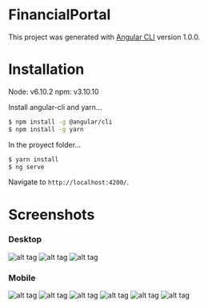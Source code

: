 # FinancialPortal

This project was generated with [Angular CLI](https://github.com/angular/angular-cli) version 1.0.0.

# Installation

Node: v6.10.2
npm: v3.10.10

Install angular-cli and yarn...

```sh
$ npm install -g @angular/cli
$ npm install -g yarn
```

In the proyect folder...

```sh
$ yarn install
$ ng serve
```
Navigate to `http://localhost:4200/`.

# Screenshots

### Desktop

![alt tag](https://github.com/Gcuencam/financial-portal/blob/master/src/assets/capturas/Captura1.PNG)
![alt tag](https://github.com/Gcuencam/financial-portal/blob/master/src/assets/capturas/Captura2.PNG)
![alt tag](https://github.com/Gcuencam/financial-portal/blob/master/src/assets/capturas/Captura3.PNG)

### Mobile
![alt tag](https://github.com/Gcuencam/financial-portal/blob/master/src/assets/capturas/Screenshot_2017-04-11-23-22-27.png)
![alt tag](https://github.com/Gcuencam/financial-portal/blob/master/src/assets/capturas/Screenshot_2017-04-11-23-22-36.png)
![alt tag](https://github.com/Gcuencam/financial-portal/blob/master/src/assets/capturas/Screenshot_2017-04-11-23-22-47.png)
![alt tag](https://github.com/Gcuencam/financial-portal/blob/master/src/assets/capturas/Screenshot_2017-04-11-23-22-54.png)
![alt tag](https://github.com/Gcuencam/financial-portal/blob/master/src/assets/capturas/Screenshot_2017-04-11-23-23-07.png)
![alt tag](https://github.com/Gcuencam/financial-portal/blob/master/src/assets/capturas/Screenshot_2017-04-11-23-23-23.png)
